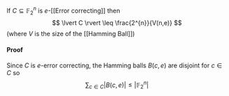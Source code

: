 If $C\subseteq \mathbb{F}_{2}^{n}$ is $e$-[[Error correcting]] then 
$$
\lvert C \rvert \leq \frac{2^{n}}{V(n,e)}
$$
(where $V$ is the size of the [[Hamming Ball]])
#### Proof
Since $C$ is $e$-error correcting, the Hamming balls $B(c,e)$ are disjoint for $c\in C$ so
$$
\sum_{c\in C}\lvert B(c,e) \rvert \leq \lvert \mathbb{F}_{2}^{n} \rvert
$$
